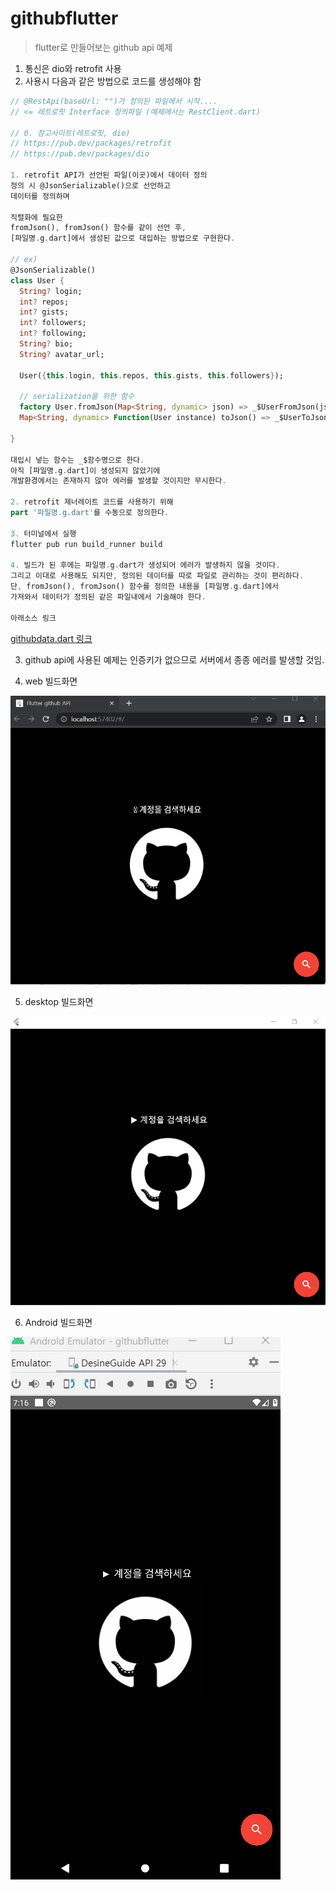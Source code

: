 # githubflutter
> flutter로 만들어보는 github api 예제

1. 통신은 dio와 retrofit 사용
2. 사용시 다음과 같은 방법으로 코드를 생성해야 함

~~~dart
// @RestApi(baseUrl: "")가 정의된 파일에서 시작.... 
// <= 레트로핏 Interface 정의파일 (예제에서는 RestClient.dart)

// 0. 참고사이트(레트로핏, dio)
// https://pub.dev/packages/retrofit
// https://pub.dev/packages/dio

1. retrofit API가 선언된 파일(이곳)에서 데이터 정의
정의 시 @JsonSerializable()으로 선언하고
데이터를 정의하며 

직렬화에 필요한  
fromJson(), fromJson() 함수를 같이 선언 후, 
[파일명.g.dart]에서 생성된 값으로 대입하는 방법으로 구현한다. 

// ex)
@JsonSerializable()
class User {
  String? login;
  int? repos;
  int? gists;
  int? followers;
  int? following;
  String? bio;
  String? avatar_url;

  User({this.login, this.repos, this.gists, this.followers});

  // serialization을 위한 함수
  factory User.fromJson(Map<String, dynamic> json) => _$UserFromJson(json);
  Map<String, dynamic> Function(User instance) toJson() => _$UserToJson;

}

대입시 넣는 함수는 _$함수명으로 한다. 
아직 [파일명.g.dart]이 생성되지 않았기에  
개발환경에서는 존재하지 않아 에러를 발생할 것이지만 무시한다.  

2. retrofit 제너레이트 코드를 사용하기 위해 
part '파일명.g.dart'를 수동으로 정의한다. 

3. 터미널에서 실행
flutter pub run build_runner build

4. 빌드가 된 후에는 파일명.g.dart가 생성되어 에러가 발생하지 않을 것이다. 
그리고 이대로 사용해도 되지만, 정의된 데이터를 따로 파일로 관리하는 것이 편리하다.
단, fromJson(), fromJson() 함수를 정의한 내용을 [파일명.g.dart]에서 
가져와서 데이터가 정의된 같은 파일내에서 기술해야 한다. 

아래소스 링크

~~~
[githubdata.dart 링크](/lib/api/githubdata.dart)

3. github api에 사용된 예제는 인증키가 없으므로 서버에서 종종 에러를 발생할 것임.

4. web 빌드화면

![](web.gif)

5. desktop 빌드화면

![](desktop.gif)

6. Android 빌드화면

![](android.gif)

